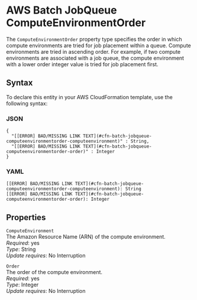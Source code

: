 # AWS Batch JobQueue ComputeEnvironmentOrder<a name="aws-properties-batch-jobqueue-computeenvironmentorder"></a>

The `ComputeEnvironmentOrder` property type specifies the order in which compute environments are tried for job placement within a queue\. Compute environments are tried in ascending order\. For example, if two compute environments are associated with a job queue, the compute environment with a lower order integer value is tried for job placement first\.

## Syntax<a name="aws-properties-batch-jobqueue-computeenvironmentorder-syntax"></a>

To declare this entity in your AWS CloudFormation template, use the following syntax:

### JSON<a name="aws-properties-batch-jobqueue-computeenvironmentorder-syntax.json"></a>

```
{
  "[[ERROR] BAD/MISSING LINK TEXT](#cfn-batch-jobqueue-computeenvironmentorder-computeenvironment)" : String,
  "[[ERROR] BAD/MISSING LINK TEXT](#cfn-batch-jobqueue-computeenvironmentorder-order)" : Integer
}
```

### YAML<a name="aws-properties-batch-jobqueue-computeenvironmentorder-syntax.yaml"></a>

```
[[ERROR] BAD/MISSING LINK TEXT](#cfn-batch-jobqueue-computeenvironmentorder-computeenvironment): String
[[ERROR] BAD/MISSING LINK TEXT](#cfn-batch-jobqueue-computeenvironmentorder-order): Integer
```

## Properties<a name="aws-properties-batch-jobqueue-computeenvironmentorder-properties"></a>

`ComputeEnvironment`  
The Amazon Resource Name \(ARN\) of the compute environment\.  
 *Required*: yes  
*Type*: String  
 *Update requires*: No Interruption 

`Order`  
The order of the compute environment\.  
 *Required*: yes  
*Type*: Integer  
 *Update requires*: No Interruption 